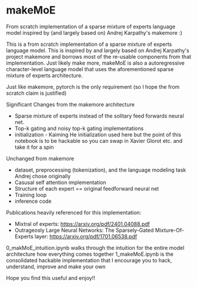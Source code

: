 # makeMoE
From scratch implementation of a sparse mixture of experts language model inspired by (and largely based on) Andrej Karpathy's makemore :)

This is a from scratch implementation of a sparse mixture of experts language model. This is inspired by and largely based on Andrej Karpathy's project makemore and borrows most of the re-usable components from that implementation. Just likely make more, makeMoE is also a autoregressive character-level language model that uses the aforementioned sparse mixture of experts architecture. 

Just like makemore, pytorch is the only requirement (so I hope the from scratch claim is justified)

Significant Changes from the makemore architecture

- Sparse mixture of experts instead of the solitary feed forwards neural net. 
- Top-k gating and noisy top-k gating implementations
- initialization - Kaiming He initialization used here but the point of this notebook is to be hackable so you can swap in Xavier Glorot etc. and take it for a spin

Unchanged from makemore
- dataset, preprocessing (tokenization), and the language modeling task Andrej chose originally 
- Casusal self attention implementation 
- Structure of each expert == original feedforward neural net
- Training loop
- inference code

Publications heavily referenced for this implementation: 
- Mixtral of experts: https://arxiv.org/pdf/2401.04088.pdf
- Outrageosly Large Neural Networks: The Sparsely-Gated Mixture-Of-Experts layer: https://arxiv.org/pdf/1701.06538.pdf

0_makMoE_intuition.ipynb walks through the intuition for the entire model architecture how everything comes together
1_makeMoE.ipynb is the consolidated hackable implementation that I encourage you to hack, understand, improve and make your own

Hope you find this useful and enjoy!!
